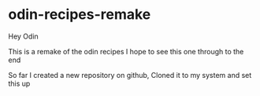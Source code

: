 # odin-recipes-remake

Hey Odin

This is a remake of the odin recipes
I hope to see this one through to the end

So far I created a new repository on github,
Cloned it to my system and set this up

